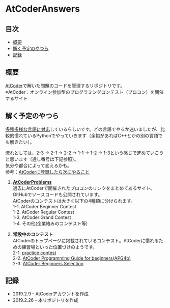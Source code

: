 # AtCoderAnswers
## 目次
* [概要](#概要)
* [解く予定のやつら](#解く予定のやつら)
* [記録](#記録)

## 概要
[AtCoder](https://atcoder.jp/?lang=ja)で解いた問題のコードを管理するリポジトリです。  
※AtCoder：オンライン参加型のプログラミングコンテスト（プロコン）を開催するサイト

## 解く予定のやつら
[多種多様な言語に対応](https://qiita.com/drken/items/6edb1c0542d4c3b7179c)しているらしいです。どの言語でやるか迷いましたが、比較的慣れているPythonでやっていきます（余裕があればC++とかの別の言語でも解きたい）。

流れとしては、2-3 → 2-1 → 2-2 → 1-1 → 1-2 → 1-3という感じで進めていこうと思います（通し番号は下記参照）。  
気分や都合によって変えるかも。  
参考：[AtCoderに登録したら次にやること](https://qiita.com/drken/items/fd4e5e3630d0f5859067)

1. **[AtCoderProblems](http://kenkoooo.com/atcoder/)**  
過去にAtCoderで開催されたプロコンのリンクをまとめてあるサイト。GitHubでソースコードも公開されています。  
AtCoderのコンテストは大きく以下の4種類に分けられます。  
  1-1. AtCoder Beginner Contest  
  1-2. AtCoder Regular Contest  
  1-3. AtCoder Grand Contest  
  1-4. その他(企業絡みのコンテスト等)  

2. **常設中のコンテスト**  
AtCoderのトップページに掲載されているコンテスト。AtCoderに慣れるための練習場といった位置づけのようです。  
  2-1. [practice contest](https://atcoder.jp/contests/practice)   
  2-2. [AtCoder Programming Guide for beginners(APG4b)](https://atcoder.jp/contests/APG4b)  
  2-3. [AtCoder Beginners Selection](https://atcoder.jp/contests/abs)  

## 記録
* 2019.2.9 - AtCoderアカウントを作成
* 2019.2.26 - 本リポジトリを作成
